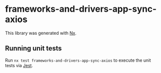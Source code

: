 # frameworks-and-drivers-app-sync-axios

This library was generated with [Nx](https://nx.dev).

## Running unit tests

Run `nx test frameworks-and-drivers-app-sync-axios` to execute the unit tests via [Jest](https://jestjs.io).
